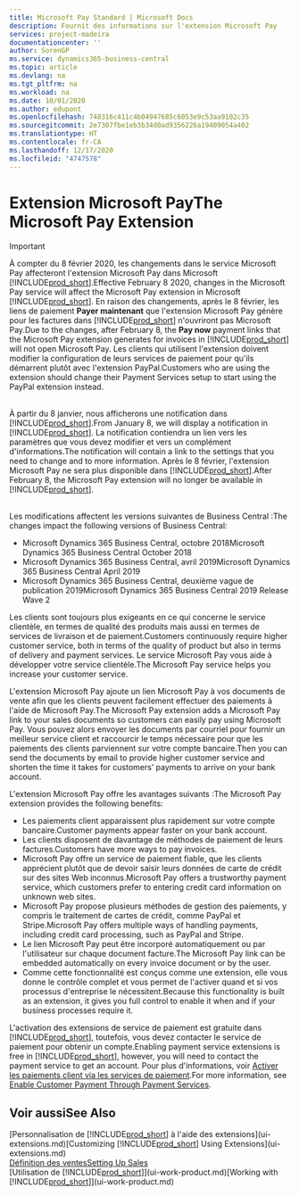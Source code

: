 ```yaml
---
title: Microsoft Pay Standard | Microsoft Docs
description: Fournit des informations sur l'extension Microsoft Pay
services: project-madeira
documentationcenter: ''
author: SorenGP
ms.service: dynamics365-business-central
ms.topic: article
ms.devlang: na
ms.tgt_pltfrm: na
ms.workload: na
ms.date: 10/01/2020
ms.author: edupont
ms.openlocfilehash: 748316c411c4b04947685c6053e9c53aa9102c35
ms.sourcegitcommit: 2e7307fbe1eb3b34d0ad9356226a19409054a402
ms.translationtype: HT
ms.contentlocale: fr-CA
ms.lasthandoff: 12/17/2020
ms.locfileid: "4747578"
---
```

# <a name="the-microsoft-pay-extension"></a><span data-ttu-id="f5060-103">Extension Microsoft Pay</span><span class="sxs-lookup"><span data-stu-id="f5060-103">The Microsoft Pay Extension</span></span>

> [!IMPORTANT]
> <span data-ttu-id="f5060-104">À compter du 8 février 2020, les changements dans le service Microsoft Pay affecteront l'extension Microsoft Pay dans Microsoft [!INCLUDE[prod_short](includes/prod_long.md)].</span><span class="sxs-lookup"><span data-stu-id="f5060-104">Effective February 8 2020, changes in the Microsoft Pay service will affect the Microsoft Pay extension in Microsoft [!INCLUDE[prod_short](includes/prod_long.md)].</span></span> <span data-ttu-id="f5060-105">En raison des changements, après le 8 février, les liens de paiement **Payer maintenant** que l'extension Microsoft Pay génère pour les factures dans [!INCLUDE[prod_short](includes/prod_short.md)] n'ouvriront pas Microsoft Pay.</span><span class="sxs-lookup"><span data-stu-id="f5060-105">Due to the changes, after February 8, the **Pay now** payment links that the Microsoft Pay extension generates for invoices in [!INCLUDE[prod_short](includes/prod_short.md)] will not open Microsoft Pay.</span></span> <span data-ttu-id="f5060-106">Les clients qui utilisent l'extension doivent modifier la configuration de leurs services de paiement pour qu'ils démarrent plutôt avec l'extension PayPal.</span><span class="sxs-lookup"><span data-stu-id="f5060-106">Customers who are using the extension should change their Payment Services setup to start using the PayPal extension instead.</span></span><br /></br>
>
> <span data-ttu-id="f5060-107">À partir du 8 janvier, nous afficherons une notification dans [!INCLUDE[prod_short](includes/prod_short.md)].</span><span class="sxs-lookup"><span data-stu-id="f5060-107">From January 8, we will display a notification in [!INCLUDE[prod_short](includes/prod_short.md)].</span></span> <span data-ttu-id="f5060-108">La notification contiendra un lien vers les paramètres que vous devez modifier et vers un complément d'informations.</span><span class="sxs-lookup"><span data-stu-id="f5060-108">The notification will contain a link to the settings that you need to change and to more information.</span></span> <span data-ttu-id="f5060-109">Après le 8 février, l'extension Microsoft Pay ne sera plus disponible dans [!INCLUDE[prod_short](includes/prod_short.md)].</span><span class="sxs-lookup"><span data-stu-id="f5060-109">After February 8, the Microsoft Pay extension will no longer be available in [!INCLUDE[prod_short](includes/prod_short.md)].</span></span><br /></br>
>
> <span data-ttu-id="f5060-110">Les modifications affectent les versions suivantes de Business Central :</span><span class="sxs-lookup"><span data-stu-id="f5060-110">The changes impact the following versions of Business Central:</span></span>
> - <span data-ttu-id="f5060-111">Microsoft Dynamics 365 Business Central, octobre 2018</span><span class="sxs-lookup"><span data-stu-id="f5060-111">Microsoft Dynamics 365 Business Central October 2018</span></span>
> - <span data-ttu-id="f5060-112">Microsoft Dynamics 365 Business Central, avril 2019</span><span class="sxs-lookup"><span data-stu-id="f5060-112">Microsoft Dynamics 365 Business Central April 2019</span></span>
> - <span data-ttu-id="f5060-113">Microsoft Dynamics 365 Business Central, deuxième vague de publication 2019</span><span class="sxs-lookup"><span data-stu-id="f5060-113">Microsoft Dynamics 365 Business Central 2019 Release Wave 2</span></span>

<span data-ttu-id="f5060-114">Les clients sont toujours plus exigeants en ce qui concerne le service clientèle, en termes de qualité des produits mais aussi en termes de services de livraison et de paiement.</span><span class="sxs-lookup"><span data-stu-id="f5060-114">Customers continuously require higher customer service, both in terms of the quality of product but also in terms of delivery and payment services.</span></span> <span data-ttu-id="f5060-115">Le service Microsoft Pay vous aide à développer votre service clientèle.</span><span class="sxs-lookup"><span data-stu-id="f5060-115">The Microsoft Pay service helps you increase your customer service.</span></span>

<span data-ttu-id="f5060-116">L'extension Microsoft Pay ajoute un lien Microsoft Pay à vos documents de vente afin que les clients peuvent facilement effectuer des paiements à l'aide de Microsoft Pay.</span><span class="sxs-lookup"><span data-stu-id="f5060-116">The Microsoft Pay extension adds a Microsoft Pay link to your sales documents so customers can easily pay using Microsoft Pay.</span></span> <span data-ttu-id="f5060-117">Vous pouvez alors envoyer les documents par courriel pour fournir un meilleur service client et raccourcir le temps nécessaire pour que les paiements des clients parviennent sur votre compte bancaire.</span><span class="sxs-lookup"><span data-stu-id="f5060-117">Then you can send the documents by email to provide higher customer service and shorten the time it takes for customers’ payments to arrive on your bank account.</span></span>

<span data-ttu-id="f5060-118">L'extension Microsoft Pay offre les avantages suivants :</span><span class="sxs-lookup"><span data-stu-id="f5060-118">The Microsoft Pay extension provides the following benefits:</span></span>
- <span data-ttu-id="f5060-119">Les paiements client apparaissent plus rapidement sur votre compte bancaire.</span><span class="sxs-lookup"><span data-stu-id="f5060-119">Customer payments appear faster on your bank account.</span></span>
- <span data-ttu-id="f5060-120">Les clients disposent de davantage de méthodes de paiement de leurs factures.</span><span class="sxs-lookup"><span data-stu-id="f5060-120">Customers have more ways to pay invoices.</span></span>
- <span data-ttu-id="f5060-121">Microsoft Pay offre un service de paiement fiable, que les clients apprécient plutôt que de devoir saisir leurs données de carte de crédit sur des sites Web inconnus.</span><span class="sxs-lookup"><span data-stu-id="f5060-121">Microsoft Pay offers a trustworthy payment service, which customers prefer to entering credit card information on unknown web sites.</span></span>
- <span data-ttu-id="f5060-122">Microsoft Pay propose plusieurs méthodes de gestion des paiements, y compris le traitement de cartes de crédit, comme PayPal et Stripe.</span><span class="sxs-lookup"><span data-stu-id="f5060-122">Microsoft Pay offers multiple ways of handling payments, including credit card processing, such as PayPal and Stripe.</span></span>
- <span data-ttu-id="f5060-123">Le lien Microsoft Pay peut être incorporé automatiquement ou par l'utilisateur sur chaque document facture.</span><span class="sxs-lookup"><span data-stu-id="f5060-123">The Microsoft Pay link can be embedded automatically on every invoice document or by the user.</span></span>
- <span data-ttu-id="f5060-124">Comme cette fonctionnalité est conçus comme une extension, elle vous donne le contrôle complet et vous permet de l'activer quand et si vos processus d'entreprise le nécessitent.</span><span class="sxs-lookup"><span data-stu-id="f5060-124">Because this functionality is built as an extension, it gives you full control to enable it when and if your business processes require it.</span></span>

<span data-ttu-id="f5060-125">L'activation des extensions de service de paiement est gratuite dans [!INCLUDE[prod_short](includes/prod_short.md)], toutefois, vous devez contacter le service de paiement pour obtenir un compte.</span><span class="sxs-lookup"><span data-stu-id="f5060-125">Enabling payment service extensions is free in [!INCLUDE[prod_short](includes/prod_short.md)], however, you will need to contact the payment service to get an account.</span></span> <span data-ttu-id="f5060-126">Pour plus d'informations, voir [Activer les paiements client via les services de paiement](sales-how-enable-payment-service-extensions.md).</span><span class="sxs-lookup"><span data-stu-id="f5060-126">For more information, see [Enable Customer Payment Through Payment Services](sales-how-enable-payment-service-extensions.md).</span></span>

## <a name="see-also"></a><span data-ttu-id="f5060-127">Voir aussi</span><span class="sxs-lookup"><span data-stu-id="f5060-127">See Also</span></span>
<span data-ttu-id="f5060-128">[Personnalisation de [!INCLUDE[prod_short](includes/prod_short.md)] à l'aide des extensions](ui-extensions.md)</span><span class="sxs-lookup"><span data-stu-id="f5060-128">[Customizing [!INCLUDE[prod_short](includes/prod_short.md)] Using Extensions](ui-extensions.md)</span></span>  
[<span data-ttu-id="f5060-129">Définition des ventes</span><span class="sxs-lookup"><span data-stu-id="f5060-129">Setting Up Sales</span></span>](sales-setup-sales.md)  
<span data-ttu-id="f5060-130">[Utilisation de [!INCLUDE[prod_short](includes/prod_short.md)]](ui-work-product.md)</span><span class="sxs-lookup"><span data-stu-id="f5060-130">[Working with [!INCLUDE[prod_short](includes/prod_short.md)]](ui-work-product.md)</span></span>
